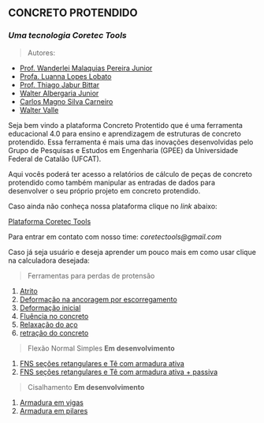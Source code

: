 ## CONCRETO PROTENDIDO
### _Uma tecnologia Coretec Tools_

> Autores:
- [Prof. Wanderlei Malaquias Pereira Junior](http://lattes.cnpq.br/2268506213083114)
- [Profa. Luanna Lopes Lobato](http://lattes.cnpq.br/4980327889869289)
- [Prof. Thiago Jabur Bittar](http://lattes.cnpq.br/9281027127027716)
- [Walter Albergaria Junior]()
- [Carlos Magno Silva Carneiro]()
- [Walter Valle]()

Seja bem vindo a plataforma Concreto Protentido que é uma ferramenta educacional 4.0 para ensino e aprendizagem de estruturas de concreto protendido. Essa ferramenta é mais uma das inovações desenvolvidas pelo Grupo de Pesquisas e Estudos em Engenharia (GPEE) da Universidade Federal de Catalão (UFCAT). 

Aqui vocês poderá ter acesso a relatórios de cálculo de peças de concreto protendido como também manipular as entradas de dados para desenvolver o seu próprio projeto em concreto protendido.

Caso ainda não conheça nossa plataforma clique no _link_ abaixo:

[Plataforma Coretec Tools](www.coretectools.com.br)

Para entrar em contato com nosso time: _coretectools@gmail.com_

Caso já seja usuário e deseja aprender um pouco mais em como usar clique na calculadora desejada:

> Ferramentas para perdas de protensão
1. [Atrito]()
2. [Deformação na ancoragem por escorregamento]() 
3. [Deformação inicial]()
4. [Fluência no concreto]()
5. [Relaxação do aço]()
6. [retração do concreto]()

> Flexão Normal Simples **Em desenvolvimento**
1. [FNS seções retangulares e Tê com armadura ativa]()
2. [FNS seções retangulares e Tê com armadura ativa + passiva]()

> Cisalhamento **Em desenvolvimento**
1. [Armadura em vigas]()
2. [Armadura em pilares]()

